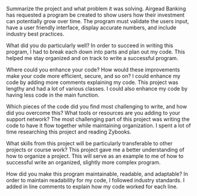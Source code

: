 Summarize the project and what problem it was solving.
Airgead Banking has requested a program be created to show users how their investment can potentially grow over time. The program must validate the users input, have a user friendly interface, display accurate numbers, and include industry best practices.

What did you do particularly well?
In order to succeed in writing this program, I had to break each down into parts and plan out my code. This helped me stay organized and on track to write  a successful program. 

Where could you enhance your code? How would these improvements make your code more efficient, secure, and so on?
I could enhance my code by adding more comments explaining my code. This project was lengthy and had a lot of various classes. I could also enhance my code by having less code in the main function.

Which pieces of the code did you find most challenging to write, and how did you overcome this? What tools or resources are you adding to your support network?
The most challenging part of this project was writing the code to have it flow together while maintaining organization. I spent a lot of time researching this project and reading Zybooks.

What skills from this project will be particularly transferable to other projects or course work?
This project gave me a better understanding of how to organize a project. This will serve as an example to me of how to successful write an organized, slightly more complex program. 

How did you make this program maintainable, readable, and adaptable?
In order to maintain readability for my code, I followed industry standards. I added in line comments to explain how my code worked for each line. 
